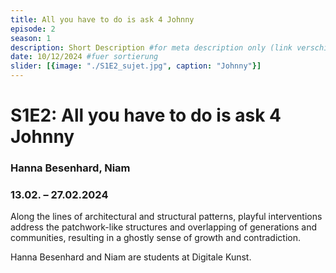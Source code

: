 ```yaml
---
title: All you have to do is ask 4 Johnny
episode: 2
season: 1
description: Short Description #for meta description only (link verschicken etc. nicht auf der seite zu sehen)
date: 10/12/2024 #fuer sortierung
slider: [{image: "./S1E2_sujet.jpg", caption: "Johnny"}]
---
```


# S1E2: All you have to do is ask 4 Johnny
### Hanna Besenhard, Niam
### 13.02. – 27.02.2024

		
Along the lines of architectural and structural patterns, playful interventions address the patchwork-like structures and overlapping of generations and communities, resulting in a ghostly sense of growth and contradiction.

Hanna Besenhard and Niam are students at Digitale Kunst. 

 